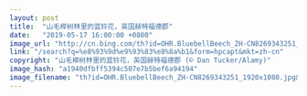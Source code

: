 ```yaml
---
layout: post
title:  "山毛榉树林里的蓝铃花，英国赫特福德郡"
date:   "2019-05-17 16:00:00 +0800"
image_url: "http://cn.bing.com/th?id=OHR.BluebellBeech_ZH-CN8269343251_1920x1080.jpg&rf=LaDigue_1920x1080.jpg&pid=hp"
link: "/search?q=%e8%93%9d%e9%93%83%e8%8a%b1&form=hpcapt&mkt=zh-cn"
copyright: "山毛榉树林里的蓝铃花，英国赫特福德郡 (© Dan Tucker/Alamy)"
image_hash: "a1940dfbff5394c507e7b5bef6a94194"
image_filename: "th?id=OHR.BluebellBeech_ZH-CN8269343251_1920x1080.jpg&rf=LaDigue_1920x1080.jpg&pid=hp"
---
```

